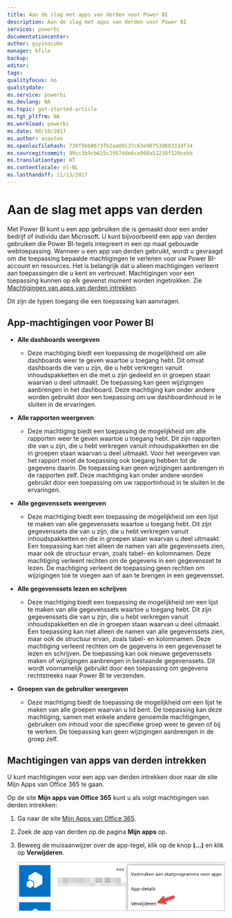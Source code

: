 ```yaml
---
title: Aan de slag met apps van derden voor Power BI
description: Aan de slag met apps van derden voor Power BI
services: powerbi
documentationcenter: 
author: guyinacube
manager: kfile
backup: 
editor: 
tags: 
qualityfocus: no
qualitydate: 
ms.service: powerbi
ms.devlang: NA
ms.topic: get-started-article
ms.tgt_pltfrm: NA
ms.workload: powerbi
ms.date: 08/10/2017
ms.author: asaxton
ms.openlocfilehash: 738f9bb8673fb2aa09137c63e90753d68333df34
ms.sourcegitcommit: 99cc3b9cb615c2957dde6ca908a51238f129cebb
ms.translationtype: HT
ms.contentlocale: nl-NL
ms.lasthandoff: 11/13/2017
---
```

# <a name="get-started-with-third-party-apps"></a>Aan de slag met apps van derden
Met Power BI kunt u een app gebruiken die is gemaakt door een ander bedrijf of individu dan Microsoft. U kunt bijvoorbeeld een app van derden gebruiken die Power BI-tegels integreert in een op maat gebouwde webtoepassing. Wanneer u een app van derden gebruikt, wordt u gevraagd om die toepassing bepaalde machtigingen te verlenen voor uw Power BI-account en resources. Het is belangrijk dat u alleen machtigingen verleent aan toepassingen die u kent en vertrouwt. Machtigingen voor een toepassing kunnen op elk gewenst moment worden ingetrokken. Zie [Machtigingen van apps van derden intrekken](#revoke).

Dit zijn de typen toegang die een toepassing kan aanvragen.

## <a name="power-bi-app-permissions"></a>App-machtigingen voor Power BI
* **Alle dashboards weergeven**
  
  * Deze machtiging biedt een toepassing de mogelijkheid om alle dashboards weer te geven waartoe u toegang hebt. Dit omvat dashboards die van u zijn, die u hebt verkregen vanuit inhoudspakketten en die met u zijn gedeeld en in groepen staan waarvan u deel uitmaakt. De toepassing kan geen wijzigingen aanbrengen in het dashboard. Deze machtiging kan onder andere worden gebruikt door een toepassing om uw dashboardinhoud in te sluiten in de ervaringen.
* **Alle rapporten weergeven**
  
  * Deze machtiging biedt een toepassing de mogelijkheid om alle rapporten weer te geven waartoe u toegang hebt. Dit zijn rapporten die van u zijn, die u hebt verkregen vanuit inhoudspakketten en die in groepen staan waarvan u deel uitmaakt. Voor het weergeven van het rapport moet de toepassing ook toegang hebben tot de gegevens daarin. De toepassing kan geen wijzigingen aanbrengen in de rapporten zelf. Deze machtiging kan onder andere worden gebruikt door een toepassing om uw rapportinhoud in te sluiten in de ervaringen.
* **Alle gegevenssets weergeven**
  
  * Deze machtiging biedt een toepassing de mogelijkheid om een lijst te maken van alle gegevenssets waartoe u toegang hebt. Dit zijn gegevenssets die van u zijn, die u hebt verkregen vanuit inhoudspakketten en die in groepen staan waarvan u deel uitmaakt. Een toepassing kan niet alleen de namen van alle gegevenssets zien, maar ook de structuur ervan, zoals tabel- en kolomnamen. Deze machtiging verleent rechten om de gegevens in een gegevensset te lezen. De machtiging verleent de toepassing geen rechten om wijzigingen toe te voegen aan of aan te brengen in een gegevensset.
* **Alle gegevenssets lezen en schrijven**
  
  * Deze machtiging biedt een toepassing de mogelijkheid om een lijst te maken van alle gegevenssets waartoe u toegang hebt. Dit zijn gegevenssets die van u zijn, die u hebt verkregen vanuit inhoudspakketten en die in groepen staan waarvan u deel uitmaakt. Een toepassing kan niet alleen de namen van alle gegevenssets zien, maar ook de structuur ervan, zoals tabel- en kolomnamen. Deze machtiging verleent rechten om de gegevens in een gegevensset te lezen en schrijven. De toepassing kan ook nieuwe gegevenssets maken of wijzigingen aanbrengen in bestaande gegevenssets. Dit wordt voornamelijk gebruikt door een toepassing om gegevens rechtstreeks naar Power BI te verzenden.
* **Groepen van de gebruiker weergeven**
  
  * Deze machtiging biedt de toepassing de mogelijkheid om een lijst te maken van alle groepen waarvan u lid bent. De toepassing kan deze machtiging, samen met enkele andere genoemde machtigingen, gebruiken om inhoud voor die specifieke groep weer te geven of bij te werken. De toepassing kan geen wijzigingen aanbrengen in de groep zelf.

<a name="revoke"/>

## <a name="revoke-third-party-app-permissions"></a>Machtigingen van apps van derden intrekken
U kunt machtigingen voor een app van derden intrekken door naar de site Mijn Apps van Office 365 te gaan.

Op de site **Mijn apps van Office 365** kunt u als volgt machtigingen van derden intrekken:

1. Ga naar de site [Mijn Apps van Office 365](https://portal.office.com/myapps).
2. Zoek de app van derden op de pagina **Mijn apps** op.
3. Beweeg de muisaanwijzer over de app-tegel, klik op de knop **(...)**  en klik op **Verwijderen**.
   
   ![](media/service-power-bi-get-started-third-party-apps/remove.png)


